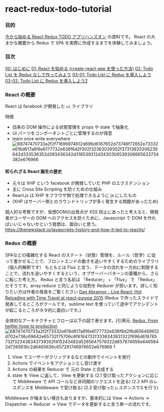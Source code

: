 # react-redux-todo-tutorial

### 目的
[今から始める React Redux TODO アプリハンズオン](https://supporterzcolab.com/event/523/) の資料です。
React の大まかな概要から Redux で SPA を実際に作成するまでを体験してみましょう。

### 目次
[00: はじめに](https://github.com/TsuyoshiNumano/react-redux-todo-tutorial/tree/master/00_intro)
[01: React を始める (create-react-app を使った方法)](https://github.com/TsuyoshiNumano/react-redux-todo-tutorial/tree/master/01_create_react_app)
[02: Todo List を Redux なしで作ってみよう](https://github.com/TsuyoshiNumano/react-redux-todo-tutorial/tree/master/02_create_todo_without_redux)
[03-01: Todo List に Redux を導入しよう](https://github.com/TsuyoshiNumano/react-redux-todo-tutorial/tree/master/03_create_todo_with_redux_01)
[03-02: Todo List に Redux を導入しよう2](https://github.com/TsuyoshiNumano/react-redux-todo-tutorial/tree/master/03_create_todo_with_redux_02)


### React の概要
React は facebook が開発した `ui` ライブラリ

特徴
- 旧来の DOM 操作による状態管理を props や state で抽象化
- UI パーツをコンポーネントごとに管理するのが得意
- learn once write everywhere
![68747470733a2f2f71696974612d696d6167652d73746f72652e73332e616d617a6f6e6177732e636f6d2f302f32363039352f37313833306239642d333536352d393436342d316539312d3430306539306665633734382e676966](https://user-images.githubusercontent.com/11643610/45444075-74f71400-b701-11e8-8a93-4e2e5b85d3a6.gif)

#### 知られざる React 誕生の歴史
- 元々は XHP という facebook が開発していた PHP のエクステンション
- 主に Cross Site Scripting を防ぐための仕組み
- React.js は XHP をブラウザ側で処理できるように js にしたもの
- (XHP はサーバー側とのラウンドトリップが多く発生する問題があったため)

個人的な考察ですが、仮想DOMの出発点が XSS 防止にあったと考えると、開発者がユーザーの DOM へのアクセスを防ぐために、Javasciript で DOM を作ればいいじゃないかという発想は、面白いと思う。
https://thenewstack.io/javascripts-history-and-how-it-led-to-reactjs/

### Redux の概要
SPAなどの複雑化する React のステート（状態）管理を、ルール（哲学）に従って書かせることで、フロントエンドの動きを追いやすくするためのライブラリ （個人的解釈です）
もともとは Flux と言う、データの流れを一方向に制限することで、流れを追いやすくするという、オブザーバーパターンの亜種から、さらに転じた考え方。
Redux と言う名前は 「Reducer」 + 「Flux」 で 「Redux」だそうです。array.reduce と同じような役割を Reducer が担います。詳しく知りたい方は作者の発表をご覧ください [Dan Abramov - Live React: Hot Reloading with Time Travel at react-europe 2015](https://www.youtube.com/watch?v=xsSnOQynTHs) (Redux で作ったスライドで発表してるところがクールです。sublime text を使っていて途中でアクシデントが起こるところがネタ的に面白いです。)

全体的なアーキテクチャとフローは以下の図で表せます。[引用元:
[Redux. From twitter hype to production](http://slides.com/jenyaterpil/redux-from-twitter-hype-to-production#/27)
![68747470733a2f2f73332e616d617a6f6e6177732e636f6d2f6d656469612d702e736c69642e65732f75706c6f6164732f3336343831322f696d616765732f323438343739302f415243482d5265647578322d657874656e6465642d7265616c2d6465636c657261746976652e676966 1](https://user-images.githubusercontent.com/11643610/45444364-3dd53280-b702-11e8-8047-10de5eedc38a.gif)


1. View でユーザーがクリックするなどの動作でイベントを発行
2. Actions でイベントをアクションとし受け渡す
3. Actions の結果を Reducer で 元の State と合成する
4. state を View に返して、View を更新する
(2.1 受け取ったアクションに応じて Middleware で API コールなど非同期のリクエストを送る)
(2.2 API のレスポンスを Middleware で受け取る)
(2.3 受け取ったレスポンスで3.を行う)

Middleware が噛まない場合もありますが、基本的には View -> Actions -> Dispatcher -> Reducer -> View でデータを更新すると言う単一の流れです。

